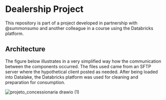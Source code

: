 # Dealership Project
This repository is part of a project developed in partnership with @summonsumo and another colleague in a course using the Databricks platform.


## Architecture
The figure below illustrates in a very simplified way how the communication between the components occurred.
The files used came from an SFTP server where the hypothetical client posted as needed.
After being loaded into Datalake, the Databricks platform was used for cleaning and preparation for consumption.

![projeto_concessionaria drawio (1)](https://user-images.githubusercontent.com/121232292/210135812-afd2fd40-1fda-4a43-bacd-6853a093d026.png)


